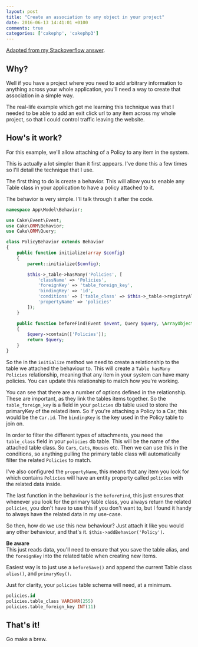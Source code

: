 ```yaml
---
layout: post
title: "Create an association to any object in your project"
date: 2016-06-13 14:41:01 +0100
comments: true
categories: ['cakephp', 'cakephp3']
---
```


[Adapted from my Stackoverflow answer](http://stackoverflow.com/questions/31953090/cakephp3-link-one-table-to-multiple-tables-depending-on-type/32965679#32965679).

## Why?
Well if you have a project where you need to add arbitrary information to 
anything across your whole application, you'll need a way to create that 
association in a simple way.

The real-life example which got me learning this technique was that I needed to 
be able to add an exit click url to any item across my whole project, so that I 
could control traffic leaving the website.

## How's it work?
For this example, we'll allow attaching of a Policy to any item in the system.

This is actually a lot simpler than it first appears. I've done this a few times 
so I'll detail the technique that I use.

The first thing to do is create a behavior. This will allow you to enable any 
Table class in your application to have a policy attached to it.

The behavior is very simple. I'll talk through it after the code.

```php
namespace App\Model\Behavior;

use Cake\Event\Event;
use Cake\ORM\Behavior;
use Cake\ORM\Query;

class PolicyBehavior extends Behavior
{
    public function initialize(array $config)
    {
        parent::initialize($config);

        $this->_table->hasMany('Policies', [
            'className' => 'Policies',
            'foreignKey' => 'table_foreign_key',
            'bindingKey' => 'id',
            'conditions' => ['table_class' => $this->_table->registryAlias()],
            'propertyName' => 'policies'
        ]);
    }

    public function beforeFind(Event $event, Query $query, \ArrayObject $options, $primary)
    {
        $query->contain(['Policies']);
        return $query;
    }
}
```

So the in the `initialize` method we need to create a relationship to the table we attached the behaviour to. This will create a `Table hasMany Policies` relationship, meaning that any item in your system can have many policies. You can update this relationship to match how you're working.

You can see that there are a number of options defined in the relationship. These are important, as they link the tables items together. So the `table_foreign_key` is a field in your `policies` db table used to store the primaryKey of the related item. So if you're attaching a Policy to a Car, this would be the `Car.id`. The `bindingKey` is the key used in the Policy table to join on.

In order to filter the different types of attachments, you need the `table_class` field in your `policies` db table. This will be the name of the attached table class. So `Cars`, `Cats`, `Houses` etc. Then we can use this in the conditions, so anything pulling the primary table class will automatically filter the related `Policies` to match.

I've also configured the `propertyName`, this means that any item you look for which contains `Policies` will have an entity property called `policies` with the related data inside.

The last function in the behaviour is the `beforeFind`, this just ensures that whenever you look for the primary table class, you always return the related `policies`, you don't have to use this if you don't want to, but I found it handy to always have the related data in my use-case.

So then, how do we use this new behaviour? Just attach it like you would any other behaviour, and that's it. `$this->addBehavior('Policy')`.

**Be aware**  
This just reads data, you'll need to ensure that you save the table alias, and the `foreignKey` into the related table when creating new items.

Easiest way is to just use a `beforeSave()` and append the current Table class `alias()`, and `primaryKey()`.

Just for clarity, your `policies` table schema will need, at a minimum.

```sql
policies.id
policies.table_class VARCHAR(255)
policies.table_foreign_key INT(11)
```

## That's it!
Go make a brew.

